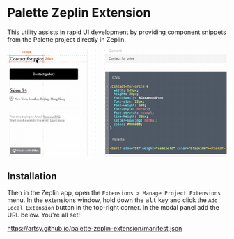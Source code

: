 # Palette Zeplin Extension

This utility assists in rapid UI development by providing component snippets from the Palette project directly in Zeplin.

![plugin preview](./assets/plugin-preview.gif)

## Installation

Then in the Zeplin app, open the `Extensions > Manage Project Extensions` menu. In the extensions window, hold down the <kbd>alt</kbd> key and click the `Add Local Extension` button in the top-right corner. In the modal panel add the URL below. You're all set!

https://artsy.github.io/palette-zeplin-extension/manifest.json
